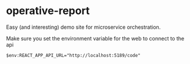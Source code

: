 # operative-report
Easy (and interesting) demo site for microservice orchestration.

Make sure you set the environment variable for the web to connect to the api

```
$env:REACT_APP_API_URL="http://localhost:5189/code"
```